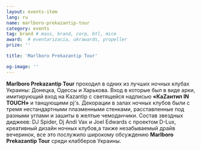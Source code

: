 ```yaml
---
layout: events-item
lang: ru
name: marlboro-prekazantip-tour
category: events
tag: brand # mass, brand, corp, btl, mice
award:  # eventarizacia, ukrawards, propeller
prize: ''

title: 'Marlboro Prekazantip Tour'

og-image: ''
---
```


<b>Marlboro Prekazantip Tour</b> проходил в одних из лучших ночных клубах Украины: Донецка, Одессы и Харькова. Вход в которые был в виде арки, имитирующий вход на Kazantip c светящейся надписью <b>«КаZантип IN TOUCH»</b> и танцующими pj's. Декорации в залах ночных клубов были с тремя нестандартными плазменными стенками, расставленные под разными углами и зашиты в желтые чемоданчики.  Состав звездных диджеев: DJ Spider, Dj Andi Vax и Joel Edwards с проектом D-Lux, креативный дизайн ночных клубов,а также незабываемый драйв вечеринок, все это послужило широкому  обсуждению <b>Marlboro Prekazantip Tour</b>  среди клабберов Украины.
